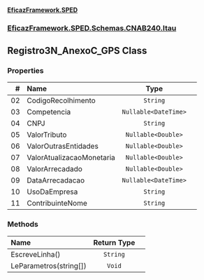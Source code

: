 #### [EficazFramework.SPED](EficazFrameworkSPED.md 'EficazFramework SPED')
### [EficazFramework.SPED.Schemas.CNAB240.Itau](EficazFramework.SPED.Schemas.CNAB240.Itau.md 'EficazFramework.SPED.Schemas.CNAB240.Itau')

## Registro3N_AnexoC_GPS Class
### Properties

| # | Name | Type | |
| ---: | :--- | :---: | :--- |
| 02 | CodigoRecolhimento | `String` |  |
| 03 | Competencia | `Nullable<DateTime>` |  |
| 04 | CNPJ | `String` |  |
| 05 | ValorTributo | `Nullable<Double>` |  |
| 06 | ValorOutrasEntidades | `Nullable<Double>` |  |
| 07 | ValorAtualizacaoMonetaria | `Nullable<Double>` |  |
| 08 | ValorArrecadado | `Nullable<Double>` |  |
| 09 | DataArrecadacao | `Nullable<DateTime>` |  |
| 10 | UsoDaEmpresa | `String` |  |
| 11 | ContribuinteNome | `String` |  |
### Methods

| Name | Return Type | |
| :--- | :---: | :--- |
| EscreveLinha() | `String` |  |
| LeParametros(string[]) | `Void` |  |

